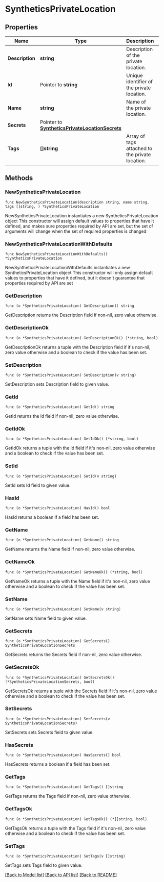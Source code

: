 # SyntheticsPrivateLocation

## Properties

Name | Type | Description | Notes
------------ | ------------- | ------------- | -------------
**Description** | **string** | Description of the private location. | 
**Id** | Pointer to **string** | Unique identifier of the private location. | [optional] [readonly] 
**Name** | **string** | Name of the private location. | 
**Secrets** | Pointer to [**SyntheticsPrivateLocationSecrets**](SyntheticsPrivateLocation_secrets.md) |  | [optional] 
**Tags** | **[]string** | Array of tags attached to the private location. | 

## Methods

### NewSyntheticsPrivateLocation

`func NewSyntheticsPrivateLocation(description string, name string, tags []string, ) *SyntheticsPrivateLocation`

NewSyntheticsPrivateLocation instantiates a new SyntheticsPrivateLocation object
This constructor will assign default values to properties that have it defined,
and makes sure properties required by API are set, but the set of arguments
will change when the set of required properties is changed

### NewSyntheticsPrivateLocationWithDefaults

`func NewSyntheticsPrivateLocationWithDefaults() *SyntheticsPrivateLocation`

NewSyntheticsPrivateLocationWithDefaults instantiates a new SyntheticsPrivateLocation object
This constructor will only assign default values to properties that have it defined,
but it doesn't guarantee that properties required by API are set

### GetDescription

`func (o *SyntheticsPrivateLocation) GetDescription() string`

GetDescription returns the Description field if non-nil, zero value otherwise.

### GetDescriptionOk

`func (o *SyntheticsPrivateLocation) GetDescriptionOk() (*string, bool)`

GetDescriptionOk returns a tuple with the Description field if it's non-nil, zero value otherwise
and a boolean to check if the value has been set.

### SetDescription

`func (o *SyntheticsPrivateLocation) SetDescription(v string)`

SetDescription sets Description field to given value.


### GetId

`func (o *SyntheticsPrivateLocation) GetId() string`

GetId returns the Id field if non-nil, zero value otherwise.

### GetIdOk

`func (o *SyntheticsPrivateLocation) GetIdOk() (*string, bool)`

GetIdOk returns a tuple with the Id field if it's non-nil, zero value otherwise
and a boolean to check if the value has been set.

### SetId

`func (o *SyntheticsPrivateLocation) SetId(v string)`

SetId sets Id field to given value.

### HasId

`func (o *SyntheticsPrivateLocation) HasId() bool`

HasId returns a boolean if a field has been set.

### GetName

`func (o *SyntheticsPrivateLocation) GetName() string`

GetName returns the Name field if non-nil, zero value otherwise.

### GetNameOk

`func (o *SyntheticsPrivateLocation) GetNameOk() (*string, bool)`

GetNameOk returns a tuple with the Name field if it's non-nil, zero value otherwise
and a boolean to check if the value has been set.

### SetName

`func (o *SyntheticsPrivateLocation) SetName(v string)`

SetName sets Name field to given value.


### GetSecrets

`func (o *SyntheticsPrivateLocation) GetSecrets() SyntheticsPrivateLocationSecrets`

GetSecrets returns the Secrets field if non-nil, zero value otherwise.

### GetSecretsOk

`func (o *SyntheticsPrivateLocation) GetSecretsOk() (*SyntheticsPrivateLocationSecrets, bool)`

GetSecretsOk returns a tuple with the Secrets field if it's non-nil, zero value otherwise
and a boolean to check if the value has been set.

### SetSecrets

`func (o *SyntheticsPrivateLocation) SetSecrets(v SyntheticsPrivateLocationSecrets)`

SetSecrets sets Secrets field to given value.

### HasSecrets

`func (o *SyntheticsPrivateLocation) HasSecrets() bool`

HasSecrets returns a boolean if a field has been set.

### GetTags

`func (o *SyntheticsPrivateLocation) GetTags() []string`

GetTags returns the Tags field if non-nil, zero value otherwise.

### GetTagsOk

`func (o *SyntheticsPrivateLocation) GetTagsOk() (*[]string, bool)`

GetTagsOk returns a tuple with the Tags field if it's non-nil, zero value otherwise
and a boolean to check if the value has been set.

### SetTags

`func (o *SyntheticsPrivateLocation) SetTags(v []string)`

SetTags sets Tags field to given value.



[[Back to Model list]](../README.md#documentation-for-models) [[Back to API list]](../README.md#documentation-for-api-endpoints) [[Back to README]](../README.md)


